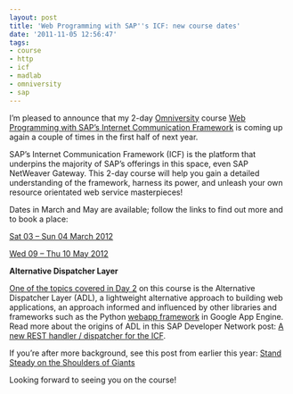 ```yaml
---
layout: post
title: 'Web Programming with SAP''s ICF: new course dates'
date: '2011-11-05 12:56:47'
tags:
- course
- http
- icf
- madlab
- omniversity
- sap
---
```



I’m pleased to announce that my 2-day [Omniversity](http://omniversity.madlab.org.uk) course [Web Programming with SAP’s Internet Communication Framework](https://docs.google.com/document/pub?id=1lX_X95LIaNBxlOsXxO_DFxYZfz4AxGyennxMNKIaaJE&pli=1) is coming up again a couple of times in the first half of next year.

SAP’s Internet Communication Framework (ICF) is the platform that underpins the majority of SAP’s offerings in this space, even SAP NetWeaver Gateway. This 2-day course will help you gain a detailed understanding of the framework, harness its power, and unleash your own resource orientated web service masterpieces!

Dates in March and May are available; follow the links to find out more and to book a place:

[Sat 03 – Sun 04 March 2012](http://s.madlab.org.uk/sap2)

[Wed 09 – Thu 10 May 2012](http://s.madlab.org.uk/sap3)

**Alternative Dispatcher Layer**

[One of the topics covered in Day 2](https://docs.google.com/document/pub?id=1lX_X95LIaNBxlOsXxO_DFxYZfz4AxGyennxMNKIaaJE&pli=1#h.bz5oteq9itkk) on this course is the Alternative Dispatcher Layer (ADL), a lightweight alternative approach to building web applications, an approach informed and influenced by other libraries and frameworks such as the Python [webapp framework](http://code.google.com/appengine/docs/python/tools/webapp/) in Google App Engine. Read more about the origins of ADL in this SAP Developer Network post: [A new REST handler / dispatcher for the ICF](http://www.sdn.sap.com/irj/scn/weblogs?blog=/pub/wlg/15899).

If you’re after more background, see this post from earlier this year: [Stand Steady on the Shoulders of Giants](http://www.pipetree.com/qmacro/blog/2011/07/stand-steady-on-the-shoulders-of-giants/)

Looking forward to seeing you on the course!


